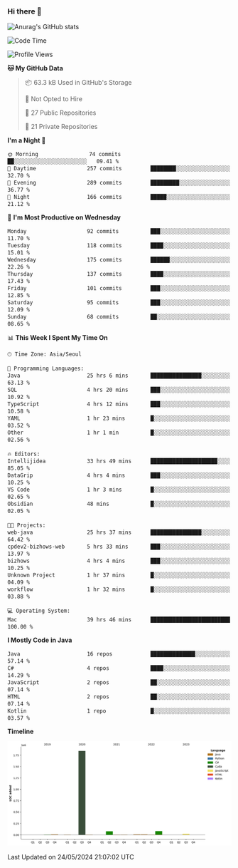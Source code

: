 ### Hi there 👋

![Anurag's GitHub stats](https://github-readme-stats.vercel.app/api?username=pllap&show_icons=true&theme=github_dark)

<!--START_SECTION:waka-->
![Code Time](http://img.shields.io/badge/Code%20Time-1%2C162%20hrs%2021%20mins-blue)

![Profile Views](http://img.shields.io/badge/Profile%20Views-0-blue)

**🐱 My GitHub Data** 

> 📦 63.3 kB Used in GitHub's Storage 
 > 
> 🚫 Not Opted to Hire
 > 
> 📜 27 Public Repositories 
 > 
> 🔑 21 Private Repositories 
 > 
**I'm a Night 🦉** 

```text
🌞 Morning                74 commits          ██░░░░░░░░░░░░░░░░░░░░░░░   09.41 % 
🌆 Daytime                257 commits         ████████░░░░░░░░░░░░░░░░░   32.70 % 
🌃 Evening                289 commits         █████████░░░░░░░░░░░░░░░░   36.77 % 
🌙 Night                  166 commits         █████░░░░░░░░░░░░░░░░░░░░   21.12 % 
```
📅 **I'm Most Productive on Wednesday** 

```text
Monday                   92 commits          ███░░░░░░░░░░░░░░░░░░░░░░   11.70 % 
Tuesday                  118 commits         ████░░░░░░░░░░░░░░░░░░░░░   15.01 % 
Wednesday                175 commits         ██████░░░░░░░░░░░░░░░░░░░   22.26 % 
Thursday                 137 commits         ████░░░░░░░░░░░░░░░░░░░░░   17.43 % 
Friday                   101 commits         ███░░░░░░░░░░░░░░░░░░░░░░   12.85 % 
Saturday                 95 commits          ███░░░░░░░░░░░░░░░░░░░░░░   12.09 % 
Sunday                   68 commits          ██░░░░░░░░░░░░░░░░░░░░░░░   08.65 % 
```


📊 **This Week I Spent My Time On** 

```text
🕑︎ Time Zone: Asia/Seoul

💬 Programming Languages: 
Java                     25 hrs 6 mins       ████████████████░░░░░░░░░   63.13 % 
SQL                      4 hrs 20 mins       ███░░░░░░░░░░░░░░░░░░░░░░   10.92 % 
TypeScript               4 hrs 12 mins       ███░░░░░░░░░░░░░░░░░░░░░░   10.58 % 
YAML                     1 hr 23 mins        █░░░░░░░░░░░░░░░░░░░░░░░░   03.52 % 
Other                    1 hr 1 min          █░░░░░░░░░░░░░░░░░░░░░░░░   02.56 % 

🔥 Editors: 
Intellijidea             33 hrs 49 mins      █████████████████████░░░░   85.05 % 
DataGrip                 4 hrs 4 mins        ███░░░░░░░░░░░░░░░░░░░░░░   10.25 % 
VS Code                  1 hr 3 mins         █░░░░░░░░░░░░░░░░░░░░░░░░   02.65 % 
Obsidian                 48 mins             █░░░░░░░░░░░░░░░░░░░░░░░░   02.05 % 

🐱‍💻 Projects: 
web-java                 25 hrs 37 mins      ████████████████░░░░░░░░░   64.42 % 
cpdev2-bizhows-web       5 hrs 33 mins       ███░░░░░░░░░░░░░░░░░░░░░░   13.97 % 
bizhows                  4 hrs 4 mins        ███░░░░░░░░░░░░░░░░░░░░░░   10.25 % 
Unknown Project          1 hr 37 mins        █░░░░░░░░░░░░░░░░░░░░░░░░   04.09 % 
workflow                 1 hr 32 mins        █░░░░░░░░░░░░░░░░░░░░░░░░   03.88 % 

💻 Operating System: 
Mac                      39 hrs 46 mins      █████████████████████████   100.00 % 
```

**I Mostly Code in Java** 

```text
Java                     16 repos            ██████████████░░░░░░░░░░░   57.14 % 
C#                       4 repos             ████░░░░░░░░░░░░░░░░░░░░░   14.29 % 
JavaScript               2 repos             ██░░░░░░░░░░░░░░░░░░░░░░░   07.14 % 
HTML                     2 repos             ██░░░░░░░░░░░░░░░░░░░░░░░   07.14 % 
Kotlin                   1 repo              █░░░░░░░░░░░░░░░░░░░░░░░░   03.57 % 
```



**Timeline**

![Lines of Code chart](https://raw.githubusercontent.com/pllap/pllap/main/assets/bar_graph.png)


 Last Updated on 24/05/2024 21:07:02 UTC
<!--END_SECTION:waka-->


<!--
**pllap/pllap** is a ✨ _special_ ✨ repository because its `README.md` (this file) appears on your GitHub profile.

Here are some ideas to get you started:

- 🔭 I’m currently working on ...
- 🌱 I’m currently learning ...
- 👯 I’m looking to collaborate on ...
- 🤔 I’m looking for help with ...
- 💬 Ask me about ...
- 📫 How to reach me: ...
- 😄 Pronouns: ...
- ⚡ Fun fact: ...
-->
